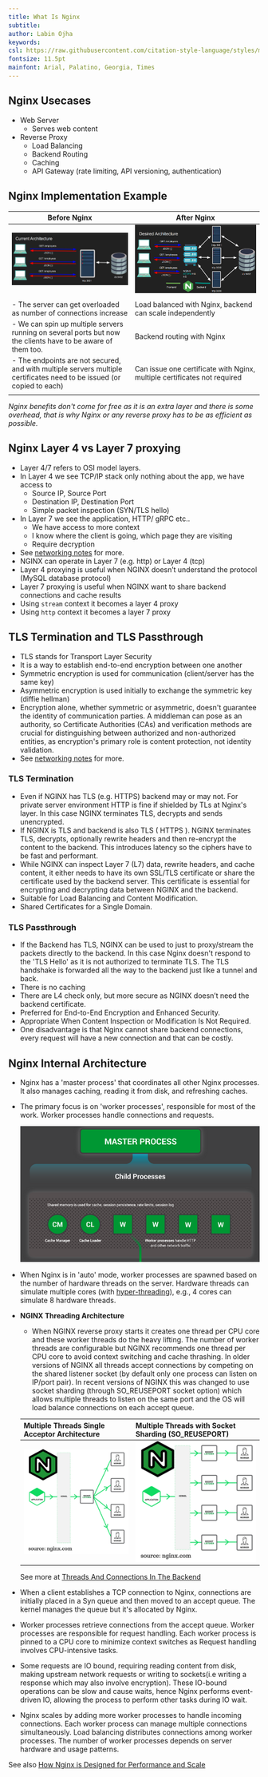 ```yaml
---
title: What Is Nginx
subtitle:
author: Labin Ojha
keywords:
csl: https://raw.githubusercontent.com/citation-style-language/styles/master/ieee.csl
fontsize: 11.5pt
mainfont: Arial, Palatino, Georgia, Times
---
```


## Nginx Usecases

-   Web Server
    -   Serves web content
-   Reverse Proxy
    -   Load Balancing
    -   Backend Routing
    -   Caching
    -   API Gateway (rate limiting, API versioning, authentication)

## Nginx Implementation Example

| Before Nginx                                                                                                           | After Nginx                                                              |
| ---------------------------------------------------------------------------------------------------------------------- | ------------------------------------------------------------------------ |
| ![Before Nginx](what-is-nginx/before-nginx.png)                                                                        | ![After Nginx](what-is-nginx/after-nginx.png)                            |
|                                                                                                                        |                                                                          |
| - The server can get overloaded as number of connections increase                                                      | Load balanced with Nginx, backend can scale independently                |
| - We can spin up multiple servers running on several ports but now the clients have to be aware of them too.           | Backend routing with Nginx                                               |
| - The endpoints are not secured, and with multiple servers multiple certificates need to be issued (or copied to each) | Can issue one certificate with Nginx, multiple certificates not required |
|                                                                                                                        |                                                                          |

_Nginx benefits don't come for free as it is an extra layer and there is some overhead, that is why Nginx or any reverse proxy has to be as efficient as possible._

## Nginx Layer 4 vs Layer 7 proxying

-   Layer 4/7 refers to OSI model layers.
-   In Layer 4 we see TCP/IP stack only nothing about the app, we have access to
    -   Source IP, Source Port
    -   Destination IP, Destination Port
    -   Simple packet inspection (SYN/TLS hello)
-   In Layer 7 we see the application, HTTP/ gRPC etc..
    -   We have access to more context
    -   I know where the client is going, which page they are visiting
    -   Require decryption
-   See [networking notes](../networking/) for more.
-   NGINX can operate in Layer 7 (e.g. http) or Layer 4 (tcp)
-   Layer 4 proxying is useful when NGINX doesn’t
    understand the protocol (MySQL database protocol)
-   Layer 7 proxying is useful when NGINX want to share
    backend connections and cache results
-   Using `stream` context it becomes a layer 4 proxy
-   Using `http` context it becomes a layer 7 proxy

## TLS Termination and TLS Passthrough

-   TLS stands for Transport Layer Security
-   It is a way to establish end-to-end encryption between one another
-   Symmetric encryption is used for communication (client/server has the
    same key)
-   Asymmetric encryption is used initially to exchange the symmetric key
    (diffie hellman)
-   Encryption alone, whether symmetric or asymmetric, doesn't guarantee the identity of communication parties. A middleman can pose as an authority, so Certificate Authorities (CAs) and verification methods are crucial for distinguishing between authorized and non-authorized entities, as encryption's primary role is content protection, not identity validation.
-   See [networking notes](../networking/) for more.

### TLS Termination

-   Even if NGINX has TLS (e.g. HTTPS) backend may or may not. For private server environment HTTP is fine if shielded by TLs at Nginx's layer. In this case NGINX terminates TLS, decrypts and sends unencrypted.
-   If NGINX is TLS and backend is also TLS ( HTTPS ). NGINX terminates TLS, decrypts, optionally rewrite headers and then re-encrypt the content to the backend. This introduces latency so the ciphers have to be fast and performant.
-   While NGINX can inspect Layer 7 (L7) data, rewrite headers, and cache content, it either needs to have its own SSL/TLS certificate or share the certificate used by the backend server. This certificate is essential for encrypting and decrypting data between NGINX and the backend.
-   Suitable for Load Balancing and Content Modification.
-   Shared Certificates for a Single Domain.

### TLS Passthrough

-   If the Backend has TLS, NGINX can be used to just to proxy/stream the packets directly to the backend. In this case Nginx doesn't respond to the 'TLS Hello' as it is not authorized to terminate TLS. The TLS handshake is forwarded all the way to the backend just like a tunnel and back.
-   There is no caching
-   There are L4 check only, but more secure as NGINX doesn’t need
    the backend certificate.
-   Preferred for End-to-End Encryption and Enhanced Security.
-   Appropriate When Content Inspection or Modification Is Not Required.
-   One disadvantage is that Nginx cannot share backend connections, every request will have a new connection and that can be costly.

## Nginx Internal Architecture

-   Nginx has a 'master process' that coordinates all other Nginx processes. It also manages caching, reading it from disk, and refreshing caches.
-   The primary focus is on 'worker processes', responsible for most of the work. Worker processes handle connections and requests.

    ![Nginx Master and Worker Processes](what-is-nginx/nginx-master-worker-proceses.png)

-   When Nginx is in 'auto' mode, worker processes are spawned based on the number of hardware threads on the server. Hardware threads can simulate multiple cores (with [hyper-threading](https://www.intel.com/content/www/us/en/gaming/resources/hyper-threading.html)), e.g., 4 cores can simulate 8 hardware threads.

-   **NGINX Threading Architecture**

    -   When NGINX reverse proxy starts it creates one thread per CPU core and these worker threads do the heavy lifting. The number of worker threads are configurable but NGINX recommends one thread per CPU core to avoid context switching and cache thrashing. In older versions of NGINX all threads accept connections by competing on the shared listener socket (by default only one process can listen on IP/port pair). In recent versions of NGINX this was changed to use socket sharding (through SO_REUSEPORT socket option) which allows multiple threads to listen on the same port and the OS will load balance connections on each accept queue.

    | Multiple Threads Single Acceptor Architecture                                                     | Multiple Threads with Socket Sharding (SO_REUSEPORT)                                                          |
    | ------------------------------------------------------------------------------------------------- | ------------------------------------------------------------------------------------------------------------- |
    | ![Nginx Multiple Thread Single Acceptor](what-is-nginx/nginx-multiple-thread-single-acceptor.png) | ![Nginx Multiple Threads with Socket Sharding](what-is-nginx/nginx-multiple-threads-with-socket-sharding.png) |

    See more at [Threads And Connections In The Backend](../networking/threads-and-connections-in-the-backend.html)

-   When a client establishes a TCP connection to Nginx, connections are initially placed in a Syn queue and then moved to an accept queue. The kernel manages the queue but it's allocated by Nginx.

-   Worker processes retrieve connections from the accept queue. Worker processes are responsible for request handling. Each worker process is pinned to a CPU core to minimize context switches as Request handling involves CPU-intensive tasks.

-   Some requests are IO bound, requiring reading content from disk, making upstream network requests or writing to sockets(i.e writing a response which may also involve encryption). These IO-bound operations can be slow and cause waits, hence Nginx performs event-driven IO, allowing the process to perform other tasks during IO wait.

-   Nginx scales by adding more worker processes to handle incoming connections. Each worker process can manage multiple connections simultaneously. Load balancing distributes connections among worker processes. The number of worker processes depends on server hardware and usage patterns.

See also [How Nginx is Designed for Performance and Scale](https://www.nginx.com/blog/inside-nginx-how-we-designed-for-performance-scale/)
